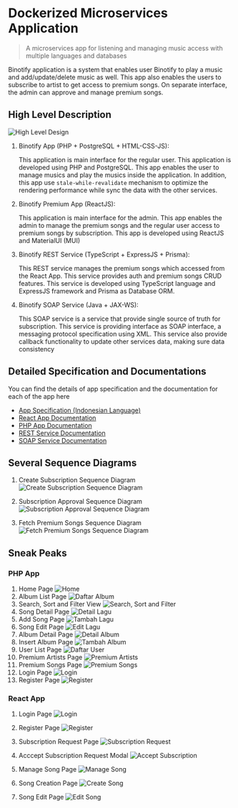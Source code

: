 # Dockerized Microservices Application
> A microservices app for listening and managing music access with multiple languages and databases

Binotify application is a system that enables user Binotify to play a music and add/update/delete music as well. This app also enables the users to subscribe to artist to get access to premium songs. On separate interface, the admin can approve and manage premium songs. 

## High Level Description
![High Level Design](assets/high-level-design.png)

1. Binotify App (PHP + PostgreSQL + HTML-CSS-JS):

    This application is main interface for the regular user. This application is developed using PHP and PostgreSQL. This app enables the user to manage musics and play the musics inside the application. In addition, this app use `stale-while-revalidate` mechanism to optimize the rendering performance while sync the data with the other services.

2. Binotify Premium App (ReactJS):

    This application is main interface for the admin. This app enables the admin to manage the premium songs and the regular user access to premium songs by subscription. This app is developed using ReactJS and MaterialUI (MUI)

3. Binotify REST Service (TypeScript + ExpressJS + Prisma):
    
    This REST service manages the premium songs which accessed from the React App. This service provides auth and premium songs CRUD features. This service is developed using TypeScript language and ExpressJS framework and Prisma as Database ORM.

4. Binotify SOAP Service (Java + JAX-WS):

    This SOAP service is a service that provide single source of truth for subscription. This service is providing interface as SOAP interface, a messaging protocol specification using XML. This service also provide callback functionality to update other services data, making sure data consistency

## Detailed Specification and Documentations
You can find the details of app specification and the documentation for each of the app here
- [App Specification (Indonesian Language)](assets/Spesifikasi%20Tugas%20Besar%20II%20IF3110%202022_2023%20(1).pdf)
- [React App Documentation](binotify-premium-app-v3/binotify-premium-app-v3/README.md)
- [PHP App Documentation](binotify-app-php-v2/binotify-app-php-v2/README.md)
- [REST Service Documentation](binotify-rest-service-v2/binotify-rest-service-v2/README.md)
- [SOAP Service Documentation](service-soap-v1/service-soap-v1/README.md)

## Several Sequence Diagrams
1. Create Subscription Sequence Diagram
![Create Subscription Sequence Diagram](assets/create-subscription-sequence-diagram.png)

2. Subscription Approval Sequence Diagram
![Subscription Approval Sequence Diagram](assets/subscription-approval-sequence-diagram.png)

3. Fetch Premium Songs Sequence Diagram
![Fetch Premium Songs Sequence Diagram](assets/fetch-premium-songs-sequence-diagram.png)


## Sneak Peaks
### PHP App

1. Home Page
![Home](binotify-app-php-v2/binotify-app-php-v2/docs/imgs/home.png)
2. Album List Page
![Daftar Album](binotify-app-php-v2/binotify-app-php-v2/docs/imgs/daftaralbum.png)
3. Search, Sort and Filter View
![Search, Sort and Filter](binotify-app-php-v2/binotify-app-php-v2/docs/imgs/search.png)
4. Song Detail Page
![Detail Lagu](binotify-app-php-v2/binotify-app-php-v2/docs/imgs/detaillagu.png)
5. Add Song Page
![Tambah Lagu](binotify-app-php-v2/binotify-app-php-v2/docs/imgs/insertsong.png)
6. Song Edit Page
![Edit Lagu](binotify-app-php-v2/binotify-app-php-v2/docs/imgs/editlagu.png)
7. Album Detail Page
![Detail Album](binotify-app-php-v2/binotify-app-php-v2/docs/imgs/detailalbum.png)
8. Insert Album Page
![Tambah Album](binotify-app-php-v2/binotify-app-php-v2/docs/imgs/insertalbum.png)
9. User List Page
![Daftar User](binotify-app-php-v2/binotify-app-php-v2/docs/imgs/userlist.png)
10. Premium Artists Page
![Premium Artists](binotify-app-php-v2/binotify-app-php-v2/docs/imgs/premiumartists.png)
11. Premium Songs Page
![Premium Songs](binotify-app-php-v2/binotify-app-php-v2/docs/imgs/premiumsongs.png)
12. Login Page
![Login](binotify-app-php-v2/binotify-app-php-v2/docs/imgs/login.png)
13. Register Page
![Register](binotify-app-php-v2/binotify-app-php-v2/docs/imgs/register.png)

### React App
1. Login Page
![Login](binotify-premium-app-v3/binotify-premium-app-v3/docs/img/binotify-login.png)

2. Register Page
![Register](binotify-premium-app-v3/binotify-premium-app-v3/docs/img/binotify-register.png)

3. Subscription Request Page
![Subscription Request](binotify-premium-app-v3/binotify-premium-app-v3/docs/img/binotify-request.png)

4. Acccept Subscription Request Modal
![Accept Subscription](binotify-premium-app-v3/binotify-premium-app-v3/docs/img/binotify-accept.png)

5. Manage Song Page
![Manage Song](binotify-premium-app-v3/binotify-premium-app-v3/docs/img/binotify-request.png)

6. Song Creation Page
![Create Song](binotify-premium-app-v3/binotify-premium-app-v3/docs/img/binotify-create.png)

7. Song Edit Page
![Edit Song](binotify-premium-app-v3/binotify-premium-app-v3/docs/img/binotify-edit.png)

